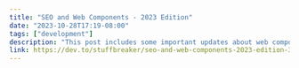 ```yaml
---
title: "SEO and Web Components - 2023 Edition"
date: "2023-10-28T17:19-08:00"
tags: ["development"]
description: "This post includes some important updates about web components and search engine optimization (SEO)"
link: https://dev.to/stuffbreaker/seo-and-web-components-2023-edition-3l6i
---
```

